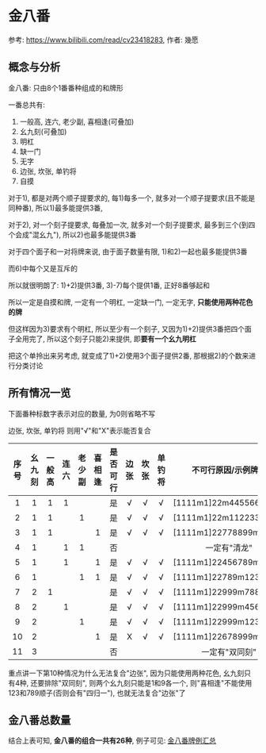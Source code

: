 # 金八番

参考: https://www.bilibili.com/read/cv23418283, 作者: 幾愿

## 概念与分析

金八番: 只由8个1番番种组成的和牌形

一番总共有:

1) 一般高, 连六, 老少副, 喜相逢(可叠加)
2) 幺九刻(可叠加)
3) 明杠
4) 缺一门
5) 无字
6) 边张, 坎张, 单钓将
7) 自摸

对于1), 都是对两个顺子提要求的, 每1)每多一个, 就多对一个顺子提要求(且不能是同种番), 所以1)最多能提供3番,

对于2), 对一个刻子提要求, 每叠加一次, 就多对一个刻子提要求, 最多到三个(到四个会成"混幺九"), 所以2)也最多能提供3番

对于四个面子和一对将牌来说, 由于面子数量有限, 1)和2)一起也最多能提供3番

而6)中每个又是互斥的

所以就很明朗了: 1)+2)提供3番, 3)-7)每个提供1番, 正好8番够起和

所以一定是自摸和牌, 一定有一个明杠, 一定缺一门, 一定无字, **只能使用两种花色的牌**

但这样因为3)要求有个明杠, 所以至少有一个刻子, 又因为1)+2)提供3番把四个面子全用完了, 所以这个刻子只能2)来提供, 
即**要有一个幺九明杠**

把这个单拎出来另考虑, 就变成了1)+2)使用3个面子提供2番, 那根据2)的个数来进行分类讨论

## 所有情况一览

下面番种标数字表示对应的数量, 为0则省略不写

边张, 坎张, 单钓将 则用"√"和"X"表示能否复合

| 序号 | 幺九刻 | 一般高 | 连六 | 老少副 | 喜相逢 | 是否可行 | 边张 | 坎张 | 单钓将 |       不可行原因/示例牌型        |
|:--:|:---:|:---:|:--:|:---:|:---:|:----:|:--:|:--:|:---:|:-----------------------:|
| 1  |  1  |  1  | 1  |     |     |  是   | √  | √  |  √  | \[1111m1]22m44556689p7p |
| 2  |  1  |  1  |    |  1  |     |  是   | √  | √  |  √  | \[1111m1]22m11223389p7p |
| 3  |  1  |  1  |    |     |  1  |  是   | √  | √  |  √  | \[1111m1]22778899m89p7p |
| 4  |  1  |     | 1  |  1  |     |  否   |    |    |     |         一定有"清龙"         |
| 5  |  1  |     | 1  |     |  1  |  是   | √  | √  |  √  | \[1111m1]22456789m89p7p |
| 6  |  1  |     |    |  1  |  1  |  是   | √  | √  |  √  | \[1111m1]22789m12389p7p |
| 7  |  2  |  1  |    |     |     |  是   | √  | √  |  √  | \[1111m1]22999m78899p7p |
| 8  |  2  |     | 1  |     |     |  是   | √  | √  |  √  | \[1111m1]22999m45689p7p |
| 9  |  2  |     |    |  1  |     |  是   | √  | √  |  √  | \[1111m1]22999m12389p7p |
| 10 |  2  |     |    |     |  1  |  是   | X  | √  |  √  | \[1111m1]22678999m68p7p |
| 11 |  3  |     |    |     |     |  否   |    |    |     |        一定有"双同刻"         |

重点讲一下第10种情况为什么无法复合"边张", 因为只能使用两种花色, 
幺九刻只有4种, 还要排除"双同刻", 则两个幺九刻只能是1和9各一个, 
则"喜相逢"不能使用123和789顺子(否则会有"四归一"), 也就无法复合"边张"了

## 金八番总数量

结合上表可知, **金八番的组合一共有26种**, 例子可见: [金八番牌例汇总](金八番牌例汇总.js)

